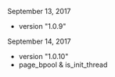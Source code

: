 September 13, 2017

- version "1.0.9"

September 14, 2017

- version "1.0.10"
- page_bpool & is_init_thread